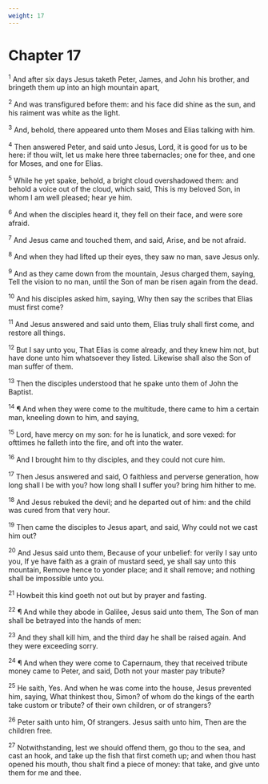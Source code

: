 ```yaml
---
weight: 17
---
```


# Chapter 17

<sup>1</sup> And after six days Jesus taketh Peter, James, and John his brother, and bringeth them up into an high mountain apart, 

<sup>2</sup> And was transfigured before them: and his face did shine as the sun, and his raiment was white as the light. 

<sup>3</sup> And, behold, there appeared unto them Moses and Elias talking with him. 

<sup>4</sup> Then answered Peter, and said unto Jesus, Lord, it is good for us to be here: if thou wilt, let us make here three tabernacles; one for thee, and one for Moses, and one for Elias. 

<sup>5</sup> While he yet spake, behold, a bright cloud overshadowed them: and behold a voice out of the cloud, which said, This is my beloved Son, in whom I am well pleased; hear ye him. 

<sup>6</sup> And when the disciples heard it, they fell on their face, and were sore afraid. 

<sup>7</sup> And Jesus came and touched them, and said, Arise, and be not afraid. 

<sup>8</sup> And when they had lifted up their eyes, they saw no man, save Jesus only. 

<sup>9</sup> And as they came down from the mountain, Jesus charged them, saying, Tell the vision to no man, until the Son of man be risen again from the dead. 

<sup>10</sup> And his disciples asked him, saying, Why then say the scribes that Elias must first come? 

<sup>11</sup> And Jesus answered and said unto them, Elias truly shall first come, and restore all things. 

<sup>12</sup> But I say unto you, That Elias is come already, and they knew him not, but have done unto him whatsoever they listed. Likewise shall also the Son of man suffer of them. 

<sup>13</sup> Then the disciples understood that he spake unto them of John the Baptist. 

<sup>14</sup> ¶ And when they were come to the multitude, there came to him a certain man, kneeling down to him, and saying, 

<sup>15</sup> Lord, have mercy on my son: for he is lunatick, and sore vexed: for ofttimes he falleth into the fire, and oft into the water. 

<sup>16</sup> And I brought him to thy disciples, and they could not cure him. 

<sup>17</sup> Then Jesus answered and said, O faithless and perverse generation, how long shall I be with you? how long shall I suffer you? bring him hither to me. 

<sup>18</sup> And Jesus rebuked the devil; and he departed out of him: and the child was cured from that very hour. 

<sup>19</sup> Then came the disciples to Jesus apart, and said, Why could not we cast him out? 

<sup>20</sup> And Jesus said unto them, Because of your unbelief: for verily I say unto you, If ye have faith as a grain of mustard seed, ye shall say unto this mountain, Remove hence to yonder place; and it shall remove; and nothing shall be impossible unto you. 

<sup>21</sup> Howbeit this kind goeth not out but by prayer and fasting. 

<sup>22</sup> ¶ And while they abode in Galilee, Jesus said unto them, The Son of man shall be betrayed into the hands of men: 

<sup>23</sup> And they shall kill him, and the third day he shall be raised again. And they were exceeding sorry. 

<sup>24</sup> ¶ And when they were come to Capernaum, they that received tribute money came to Peter, and said, Doth not your master pay tribute? 

<sup>25</sup> He saith, Yes. And when he was come into the house, Jesus prevented him, saying, What thinkest thou, Simon? of whom do the kings of the earth take custom or tribute? of their own children, or of strangers? 

<sup>26</sup> Peter saith unto him, Of strangers. Jesus saith unto him, Then are the children free. 

<sup>27</sup> Notwithstanding, lest we should offend them, go thou to the sea, and cast an hook, and take up the fish that first cometh up; and when thou hast opened his mouth, thou shalt find a piece of money: that take, and give unto them for me and thee. 


